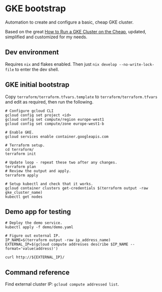 # GKE bootstrap

Automation to create and configure a basic, cheap GKE cluster.

Based on the great [How to Run a GKE Cluster on the Cheap](https://github.com/murphye/cheap-gke-cluster/), updated, simplified and customized for my needs.

## Dev environment

Requires `nix` and flakes enabled. Then just `nix develop --no-write-lock-file` to enter the dev shell.

## GKE initial bootstrap

Copy `terraform/terraform.tfvars.template` to `terraform/terraform.tfvars` and edit as required, then run the following.

```shell
# Configure gcloud CLI
gcloud config set project <id>
gcloud config set compute/region europe-west1
gcloud config set compute/zone europe-west1-b

# Enable GKE.
gcloud services enable container.googleapis.com

# Terraform setup.
cd terraform/
terraform init

# Update loop - repeat these two after any changes.
terraform plan
# Review the output and apply.
terraform apply

# Setup kubectl and check that it works.
gcloud container clusters get-credentials $(terraform output -raw gke_cluster_name)
kubectl get nodes
```

## Demo app for testing

```shell
# Deploy the demo service.
kubectl apply -f demo/demo.yaml

# Figure out external IP. 
IP_NAME=$(terraform output -raw ip_address_name)
EXTERNAL_IP=$(gcloud compute addresses describe $IP_NAME --format='value(address)')

curl http://${EXTERNAL_IP}/
```

## Command reference

Find external cluster IP: `gcloud compute addressed list`.
